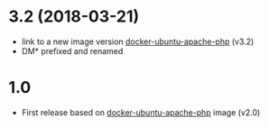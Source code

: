# 3.2 (2018-03-21)

- link to a new image version [docker-ubuntu-apache-php](https://github.com/demmonico/docker-ubuntu-apache-php) (v3.2)
- DM* prefixed and renamed


# 1.0

- First release based on [docker-ubuntu-apache-php](https://github.com/demmonico/docker-ubuntu-apache-php) image (v2.0)
